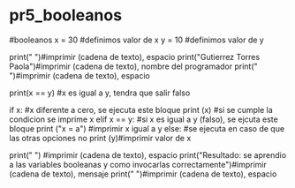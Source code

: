 # pr5_booleanos
#booleanos
x = 30 #definimos valor de x 
y = 10 #definimos valor de y 

print(" ")#imprimir (cadena de texto), espacio
print("Gutierrez Torres Paola")#imprimir (cadena de texto), nombre del programador 
print(" ")#imprimir (cadena de texto), espacio

print(x == y) #x es igual a y, tendra que salir falso

if x: #x diferente a cero, se ejecuta este bloque 
    print (x) #si se cumple la condicion se imprime x
elif x == y: #si x es igual a y (falso), se ejcuta este bloque
    print ("x = a") #imprimir x igual a y 
else: #se ejecuta en caso de que las otras opciones no 
    print (y)#imprimir valor de x 

print(" ") #imprimir (cadena de texto), espacio
print("Resultado: se aprendio a las variables booleanas y como invocarlas correctamente")#imprimir (cadena de texto), mensaje
print(" ")#imprimir (cadena de texto), espacio
